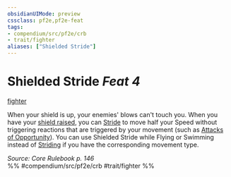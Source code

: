 ```yaml
---
obsidianUIMode: preview
cssclass: pf2e,pf2e-feat
tags:
- compendium/src/pf2e/crb
- trait/fighter
aliases: ["Shielded Stride"]
---
```

# Shielded Stride  *Feat 4*  
[fighter](rules/traits/fighter.md "Fighter Class Trait")  


When your shield is up, your enemies' blows can't touch you. When you have your [shield raised](rules/actions/raise-a-shield.md), you can [Stride](rules/actions/stride.md) to move half your Speed without triggering reactions that are triggered by your movement (such as [Attacks of Opportunity](rules/abilities/attack-of-opportunity.md)). You can use Shielded Stride while Flying or Swimming instead of [Striding](rules/actions/stride.md) if you have the corresponding movement type.

*Source: Core Rulebook p. 146*  
%% #compendium/src/pf2e/crb #trait/fighter %%